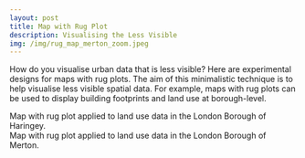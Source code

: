 ```yaml
---
layout: post
title: Map with Rug Plot
description: Visualising the Less Visible
img: /img/rug_map_merton_zoom.jpeg
---
```

  
How do you visualise urban data that is less visible? Here are experimental designs for maps with rug plots. The aim of this minimalistic technique is to help visualise less visible spatial data. For example, maps with rug plots can be used to display building footprints and land use at borough-level.

<div class="col">
	<img class="col" src="{{ site.baseurl }}/img/rug_map_haringey.jpeg" alt="" title=""/>
</div>

<div class="col three caption">
	Map with rug plot applied to land use data in the London Borough of Haringey.
</div>

<div class="col">
	<img class="col" src="{{ site.baseurl }}/img/rug_map_merton.jpeg" alt="" title=""/>
</div>

<div class="col three caption">
	Map with rug plot applied to land use data in the London Borough of Merton.
</div>
